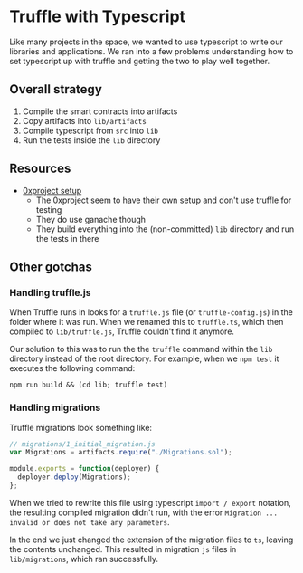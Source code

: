 # Truffle with Typescript

Like many projects in the space, we wanted to use typescript to write our libraries and
applications. We ran into a few problems understanding how to set typescript up with
truffle and getting the two to play well together.

## Overall strategy

1. Compile the smart contracts into artifacts
2. Copy artifacts into `lib/artifacts`
3. Compile typescript from `src` into `lib`
4. Run the tests inside the `lib` directory

## Resources

* [0xproject setup](https://github.com/0xProject/0x-monorepo/blob/development/packages/metacoin/package.json)
  * The 0xproject seem to have their own setup and don't use truffle for testing
  * They do use ganache though
  * They build everything into the (non-committed) `lib` directory and run the tests in there


## Other gotchas

### Handling truffle.js

When Truffle runs in looks for a `truffle.js` file (or `truffle-config.js`) in the folder
where it was run. When we renamed this to `truffle.ts`, which then compiled to `lib/truffle.js`,
Truffle couldn't find it anymore.

Our solution to this was to run the the `truffle` command within the `lib` directory instead
of the root directory. For example, when we `npm test` it executes the following command:
```
npm run build && (cd lib; truffle test)
```

### Handling migrations

Truffle migrations look something like:
```js
// migrations/1_initial_migration.js
var Migrations = artifacts.require("./Migrations.sol");

module.exports = function(deployer) {
  deployer.deploy(Migrations);
};
```
When we tried to rewrite this file using typescript `import / export` notation, the resulting
compiled migration didn't run, with the error `Migration ... invalid or does not take any parameters`.

In the end we just changed the extension of the migration files to `ts`, leaving the contents
unchanged. This resulted in migration `js` files in `lib/migrations`, which ran successfully.



